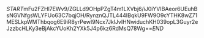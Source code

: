 $START$mFu2FZHl7EWv9/ZGLLd9OHpPZgT4m1LXVbj6/iJ0iYVIBAeor6UEuhBsNGVNfgsWLYFUo63C7bqjOH/RynznQJTL444IBqkU9FW9O9cYTHK8wZ71MESLkpWMThbqog6E9iR8yrPewI9Ncx7JklJvIHNwiduchKH039opL3Guyr2eJzzbcHLKy3eBjAkcYUoKh2YXk5J4p6kz6RdMsQ78Wg==$END$
